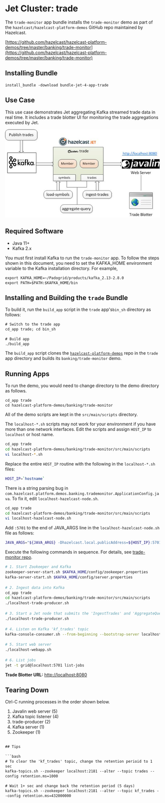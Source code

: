 # Jet Cluster: trade
  
The `trade-monitor` app bundle installs the `trade-monitor` demo as part of the `hazelcast/hazelcast-platform-demos` GitHub repo maintained by Hazelcast.

[https://github.com/hazelcast/hazelcast-platform-demos/tree/master/banking/trade-monitor](https://github.com/hazelcast/hazelcast-platform-demos/tree/master/banking/trade-monitor)

## Installing Bundle

```console
install_bundle -download bundle-jet-4-app-trade
```

## Use Case

This use case demonstrates Jet aggregating Kafka streamed trade data in real time. It includes a trade blotter UI for monitoring the trade aggregations executed by Jet.

![Jet Trade Diagram](images/jet-trade-monitor.jpg)

## Required Software

- Java 11+
- Kafka 2.x

You must first install Kafka to run the `trade-monitor` app. To follow the steps shown in this document, you need to set the KAFKA_HOME environment variable to the Kafka installation directory. For example,

```console
export KAFKA_HOME=~/Padogrid/products/kafka_2.13-2.8.0
export PATH=$PATH:$KAFKA_HOME/bin
```

## Installing and Building the `trade` Bundle

To build it, run the `build_app` script in the `trade` app's`bin_sh` directory as follows:

```console
# Switch to the trade app
cd_app trade; cd bin_sh

# Build app
./build_app
```

The `build_app` script clones the [`hazelcast-platform-demos`](https://github.com/hazelcast/hazelcast-platform-demos/tree/master/banking/trade-monitor) repo in the `trade` app directory and builds its `banking/trade-monitor` demo.

## Running Apps

To run the demo, you would need to change directory to the demo directory as follows.

```console
cd_app trade
cd hazelcast-platform-demos/banking/trade-monitor
```

All of the demo scripts are kept in the `src/main/scripts` directory.

The `localhost-*.sh` scripts may not work for your environment if you have more than one network interfaces. Edit the scripts and assign `HOST_IP` to `localhost` or host name.

```bash
cd_app trade
cd hazelcast-platform-demos/banking/trade-monitor/src/main/scripts
vi localhost-*.sh
```

Replace the entire `HOST_IP` routine with the following in the `localhost-*.sh` files:

```bash
HOST_IP=`hostname`
```

There is a string parsing bug in `com.hazelcast.platform.demos.banking.trademonitor.ApplicationConfig.java`. To fix it, edit `localhost-hazelcast-node.sh`.

```bash
cd_app trade
cd hazelcast-platform-demos/banking/trade-monitor/src/main/scripts
vi localhost-hazelcast-node.sh
```

Add `:5701` to the end of JAVA_ARGS line in the `localhost-hazelcast-node.sh` file as follows:

```bash
JAVA_ARGS="${JAVA_ARGS} -Dhazelcast.local.publicAddress=${HOST_IP}:5701"
```

Execute the following commands in sequence. For details, see [trade-monitor repo](https://github.com/hazelcast/hazelcast-platform-demos/tree/master/banking/trade-monitor).

```bash
# 1. Start Zookeeper and Kafka
zookeeper-server-start.sh $KAFKA_HOME/config/zookeeper.properties 
kafka-server-start.sh $KAFKA_HOME/config/server.properties

# 2. Ingest data into Kafka
cd_app trade
cd hazelcast-platform-demos/banking/trade-monitor/src/main/scripts
./localhost-trade-producer.sh

# 3. Start a Jet node that submits the 'IngestTrades' and 'AggregateQuery' jobs
./localhost-trade-producer.sh

# 4. Listen on Kafka 'kf_trades' topic
kafka-console-consumer.sh --from-beginning --bootstrap-server localhost:9092 --topic kf_trades

# 5. Start web server
./localhost-webapp.sh

# 6. List jobs
jet -t grid@localhost:5701 list-jobs
```

**Trade Blotter URL:** [http://localhost:8080](http://localhost:8080)

## Tearing Down

Ctrl-C running processes in the order shown below.

   1. Javalin web server (5)
   2. Kafka topic listener (4)
   3. trade-producer (2)
   4. Kafka server (1)
   5. Zookeeper (1)
```

## Tips

```bash
# To clear the 'kf_trades' topic, change the retention perioid to 1 sec
kafka-topics.sh --zookeeper localhost:2181 --alter --topic trades --config retention.ms=1000

# Wait 1+ sec and change back the retention period (5 days)
kafka-topics.sh --zookeeper localhost:2181 --alter --topic kf_trades --config retention.ms=432000000
```
